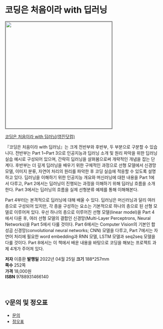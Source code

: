 # 코딩은 처음이라 with 딥러닝

<img src="https://www.youngjin.com/images/book_cover/9788931466140.jpg" height="350px" style="border: 2px solid grey;">

[코딩은 처음이라 with 딥러닝(영진닷컴)](https://blog.naver.com/ydot/222678740031)

『코딩은 처음이라 with 딥러닝』는 크게 전반부와 후반부, 두 부분으로 구분할 수 있습니다. 전반부는 Part 1~Part 3으로 인공지능과 딥러닝 소개 및 원리 파악을 위한 딥러닝 실습 예시로 구성되어 있으며, 간략히 딥러닝을 살펴봄으로써 개략적인 개념을 잡는 단계다. 후반부는 더 깊게 딥러닝을 배우기 위한 구체적인 과정으로 선형 모델에서 신경망 모델, 이미지 분류, 자연어 처리의 원리를 파악한 후 코딩 실습에 적응할 수 있도록 설명하고 있다. 딥러닝을 이해하기 위한 인공지능 개요와 머신러닝에 대한 내용을 Part 1에서 다루고, Part 2에서는 딥러닝이 진행되는 과정을 이해하기 위해 딥러닝 흐름을 소개한다. Part 3에서는 딥러닝의 흐름을 실제 선형분류 예제를 통해 이해해본다.

Part 4부터는 본격적으로 딥러닝에 대해 배울 수 있다. 딥러닝은 머신러닝과 달리 여러 층으로 구성되어 있지만, 각 층을 구성하는 요소는 기본적으로 하나의 층으로 된 선형 모델로 이루어져 있다. 우선 하나의 층으로 이루어진 선형 모델(linear model)을 Part 4에서 다룬 후, 여러 선형 모델의 결합인 신경망(Multi-Layer Perceptrons, Neural Networks)을 Part 5에서 다룰 것이다. Part 6에서는 Computer Vision의 기본인 합성곱 신경망(convolutional neural networks; CNN) 모델을 다루고, Part 7에서는 자연어 처리에 필요한 word embedding과 RNN 모델, LSTM 모델과 seq2seq 모델을 다룰 것이다. Part 8에서는 이 책에서 배운 내용을 바탕으로 코딩을 해보는 프로젝트 과제 4개가 주어져 있다.

**저자** 이종환
**발행일** 2022년 04월 25일
**크기** 188*257mm  
**쪽수** 252쪽  
**가격** 18,000원  
**ISBN** 9788931466140  

<br>

## 💡문의 및 정오표
- [문의](mailto:Support@youngjin.com)
- [정오표](https://www.youngjin.com/Artyboard/mboard.asp?strBoardID=errata)



